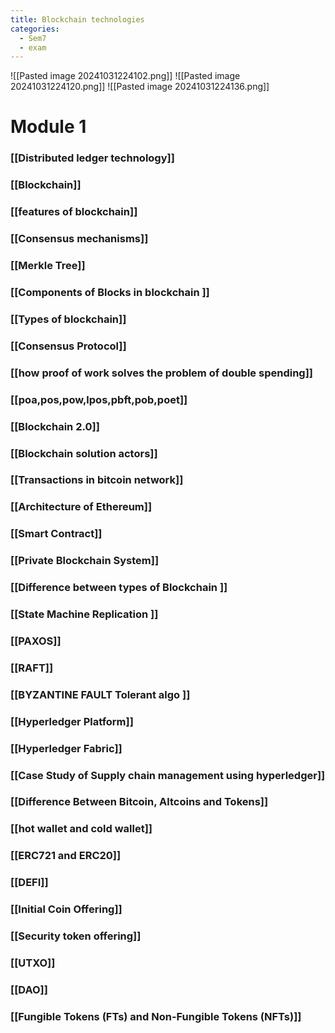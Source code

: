 ```yaml
---
title: Blockchain technologies
categories:
  - Sem7
  - exam
---
```


![[Pasted image 20241031224102.png]]
![[Pasted image 20241031224120.png]]
![[Pasted image 20241031224136.png]]


# Module 1 

### [[Distributed ledger technology]]

### [[Blockchain]]

### [[features of blockchain]]

### [[Consensus mechanisms]]

### [[Merkle Tree]]

### [[Components of Blocks in blockchain ]]

### [[Types of blockchain]]

### [[Consensus Protocol]]

### [[how proof of work solves  the problem of double spending]]

### [[poa,pos,pow,lpos,pbft,pob,poet]]

### [[Blockchain 2.0]]

### [[Blockchain solution actors]]

### [[Transactions in bitcoin network]]

### [[Architecture of Ethereum]]

### [[Smart Contract]]

### [[Private Blockchain System]]

### [[Difference between types of Blockchain ]]

### [[State Machine Replication ]]

### [[PAXOS]]

### [[RAFT]]

### [[BYZANTINE FAULT Tolerant algo ]]

### [[Hyperledger Platform]]

### [[Hyperledger Fabric]]

### [[Case Study of Supply chain management using hyperledger]]

### [[Difference Between Bitcoin, Altcoins and Tokens]]

### [[hot wallet and cold wallet]]

### [[ERC721 and ERC20]]

### [[DEFI]]

### [[Initial Coin Offering]]

### [[Security token offering]]

### [[UTXO]]

### [[DAO]]

### [[Fungible Tokens (FTs) and Non-Fungible Tokens (NFTs)]]


